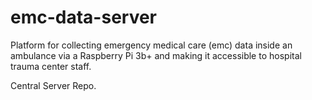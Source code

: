 # emc-data-server

Platform for collecting emergency medical care (emc) data inside an ambulance via a Raspberry Pi 3b+ and making it accessible to hospital trauma center staff.

Central Server Repo.
